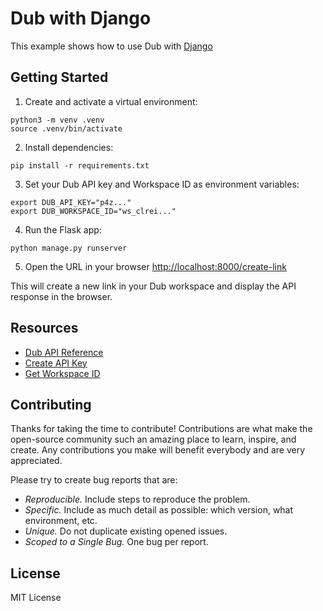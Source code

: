 # Dub with Django

This example shows how to use Dub with [Django](https://www.djangoproject.com/)

## Getting Started

1. Create and activate a virtual environment:

```shell
python3 -m venv .venv
source .venv/bin/activate
```

2. Install dependencies:

```shell
pip install -r requirements.txt
```

3. Set your Dub API key and Workspace ID as environment variables:

```shell
export DUB_API_KEY="p4z..."
export DUB_WORKSPACE_ID="ws_clrei..."
```

4. Run the Flask app:

```shell
python manage.py runserver
```

5. Open the URL in your browser [http://localhost:8000/create-link](http://localhost:8000/create-link)

This will create a new link in your Dub workspace and display the API response in the browser.

## Resources

- [Dub API Reference](https://dub.co/docs/api-reference)
- [Create API Key](https://app.dub.co/settings/tokens)
- [Get Workspace ID](https://dub.co/help/article/how-to-get-workspace-id)

## Contributing

Thanks for taking the time to contribute! Contributions are what make the open-source community such an amazing place to learn, inspire, and create. Any contributions you make will benefit everybody and are very appreciated.

Please try to create bug reports that are:

- _Reproducible._ Include steps to reproduce the problem.
- _Specific._ Include as much detail as possible: which version, what environment, etc.
- _Unique._ Do not duplicate existing opened issues.
- _Scoped to a Single Bug._ One bug per report.

## License

MIT License